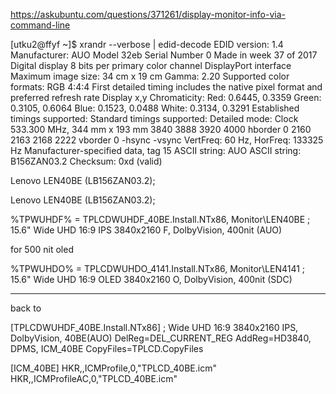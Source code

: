 https://askubuntu.com/questions/371261/display-monitor-info-via-command-line


[utku2@ffyf ~]$ xrandr --verbose | edid-decode
EDID version: 1.4
Manufacturer: AUO Model 32eb Serial Number 0
Made in week 37 of 2017
Digital display
8 bits per primary color channel
DisplayPort interface
Maximum image size: 34 cm x 19 cm
Gamma: 2.20
Supported color formats: RGB 4:4:4
First detailed timing includes the native pixel format and preferred refresh rate
Display x,y Chromaticity:
  Red:   0.6445, 0.3359
  Green: 0.3105, 0.6064
  Blue:  0.1523, 0.0488
  White: 0.3134, 0.3291
Established timings supported:
Standard timings supported:
Detailed mode: Clock 533.300 MHz, 344 mm x 193 mm
               3840 3888 3920 4000 hborder 0
               2160 2163 2168 2222 vborder 0
               -hsync -vsync 
               VertFreq: 60 Hz, HorFreq: 133325 Hz
Manufacturer-specified data, tag 15
ASCII string: AUO
ASCII string: B156ZAN03.2 
Checksum: 0xd (valid)

Lenovo LEN40BE (LB156ZAN03.2);

Lenovo LEN40BE (LB156ZAN03.2);


%TPWUHDF%   = TPLCDWUHDF_40BE.Install.NTx86,    Monitor\LEN40BE   ; 15.6" Wide UHD   16:9  IPS          3840x2160   F, DolbyVision, 400nit (AUO)


for 500 nit oled

%TPWUHDO%   = TPLCDWUHDO_4141.Install.NTx86,    Monitor\LEN4141   ; 15.6" Wide UHD   16:9  OLED         3840x2160   O, DolbyVision, 400nit (SDC)

----

back to

[TPLCDWUHDF_40BE.Install.NTx86]        ; Wide UHD 16:9 3840x2160 IPS, DolbyVision, 40BE(AUO)
DelReg=DEL_CURRENT_REG
AddReg=HD3840, DPMS, ICM_40BE
CopyFiles=TPLCD.CopyFiles


[ICM_40BE]
HKR,,ICMProfile,0,"TPLCD_40BE.icm"
HKR,,ICMProfileAC,0,"TPLCD_40BE.icm"